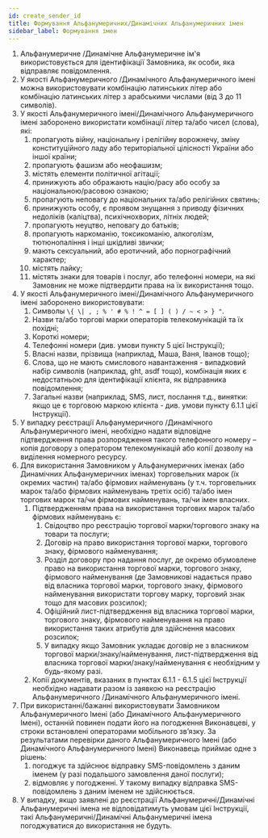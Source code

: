 ```yaml
---
id: create_sender_id
title: Формування Альфанумеричних/Динамічних Альфанумеричних імен
sidebar_label: Формування імен
---
```


1. Альфанумеричне /Динамічне Альфанумеричне ім'я використовується для  ідентифікації Замовника, як особи, яка відправляє повідомлення.
2. У якості Альфанумеричного /Динамічного Альфанумеричного імені можна використовувати комбінацію латинських літер або комбінацію латинських літер з арабськими числами (від 3 до 11 символів).
3. У якості Альфанумеричного імені/Динамічного Альфанумеричного імені заборонено використати комбінації літер та/або чисел (слова), які:
    1. пропагують війну, національну і релігійну ворожнечу, зміну конституційного ладу або територіальної цілісності України або іншої країни;
    2. пропагують фашизм або неофашизм;
    3. містять елементи політичної агітації;
    4. принижують або ображають націю/расу або особу за національною/расовою ознакою;
    5. пропагують неповагу до національних та/або релігійних святинь;
    6. принижують особу,  є проявом знущання з приводу фізичних недоліків (каліцтва), психічнохворих, літніх людей;
    7. пропагують неуцтво, неповагу до батьків;
    8. пропагують наркоманію, токсикоманію, алкоголізм, тютюнопаління і інші шкідливі звички;
    9. мають сексуальний, або еротичний, або порнографічний характер;
    10. містять лайку;
    11. містять знаки для товарів і послуг, або телефонні номери, на які Замовник не може підтвердити права на їх використання тощо.
4. У якості Альфанумеричного імені/Динамічного Альфанумеричного імені заборонено використовувати:
    1. Символы `\{ \| , ; % ' # % ! ^ = [ ] ( ) / ~ < > } "`.
    2. Назви та/або торгові марки операторів телекомунікацій та їх похідні;
    3. Короткі номери;
    4. Телефонні номери (див. умови пункту 5 цієї Інструкції);
    5. Власні назви, прізвища (наприклад,  Маша,  Ваня, Іванов тощо);
    6. Слова, що не мають смислового навантаження - випадковий набір символів (наприклад, ght, asdf  тощо), комбінація яких є недостатньою для ідентифікації клієнта, як відправника повідомлення;
    7. Загальні назви (наприклад,  SMS, лист, послання т.д., винятки: якщо це є торговою маркою клієнта - див. умови пункту 6.1.1 цієї Інструкції).
5. У випадку реєстрації Альфанумеричного /Динамічного Альфанумеричного імені, необхідно надати відповідне підтвердження права розпорядження такого телефонного номеру – копія договору з оператором телекомунікацій або копії дозволу на виділення номерного ресурсу.
6. Для використання Замовником у Альфанумеричних  іменах (або Динамічних Альфанумеричних  іменах) торговельних марок (їх окремих частин) та/або фірмових найменувань (у т.ч. торговельних марок та/або фірмових найменувань третіх осіб) та/або імен торгових марок та/чи фірмових найменувань, та/чи імен власних.
    1. Підтвердженням права на використання торгових марок та/або фірмових найменувань є:
        1. Свідоцтво про реєстрацію торгової марки/торгового знаку на товари та послуги;
        2. Договір на право використання торгової марки, торгового знаку, фірмового найменування;
        3. Розділ договору про надання послуг, де окремо обумовлене право на використання торгової марки, торгового знаку, фірмового найменування (де Замовникові надається право від власника торгової марки, торгового знаку, фірмового найменування використати торгову марку, торговий знак тощо для масових розсилок);
        4. Офіційний лист-підтвердження від власника торгової марки, торгового знаку, фірмового найменування на право використання таких атрибутів для здійснення масових розсилок;
        5. У випадку якщо Замовник укладає договір не з власником торгової марки/знаку/найменування, лист-підтвердження від власника торгової марки/знаку/найменування є необхідним у будь-якому разі.
    2. Копії документів, вказаних в пунктах 6.1.1 - 6.1.5 цієї Інструкції необхідно надавати разом із заявкою на реєстрацію Альфанумеричного /Динамічного Альфанумеричного імені.
7. При використанні/бажанні використовувати Замовником Альфанумеричного  Імені (або Динамічного Альфанумеричного Імені), останній повинен подати його на погодження Виконавцеві, у строки встановлені операторами мобільного зв’язку. За результатами перевірки даного Альфанумеричного Імені (або Динамічного Альфанумеричного Імені) Виконавець приймає одне з рішень:
    1. погоджує та здійснює відправку SMS-повідомлень з даним іменем (у разі подальшого замовлення даної послуги);
    2. відмовляє у погодженні. У такому випадку відправка SMS-повідомлень з даним іменем не здійснюється.
8. У випадку, якщо заявлені до реєстрації Альфанумеричні/Динамічні Альфанумеричні імена не відповідатимуть умовам цієї Інструкції, такі Альфанумеричні/Динамічні Альфанумеричні імена погоджуватися до використання не будуть.
